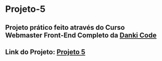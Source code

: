 # Projeto-5

## Projeto prático feito através do Curso Webmaster Front-End Completo da [Danki Code](https://cursos.dankicode.com/)

## Link do Projeto: [Projeto 5](https://marcelo-rafael.github.io/projeto-5/)
